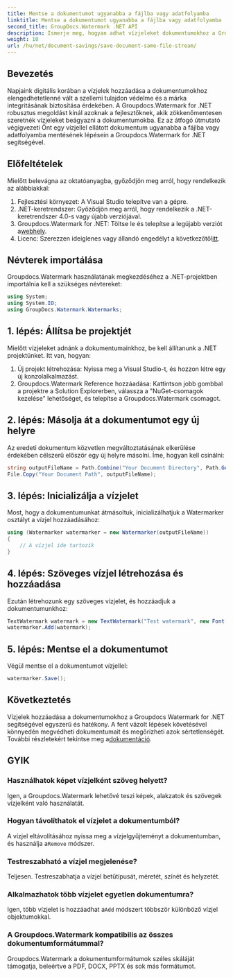 ```yaml
---
title: Mentse a dokumentumot ugyanabba a fájlba vagy adatfolyamba
linktitle: Mentse a dokumentumot ugyanabba a fájlba vagy adatfolyamba
second_title: GroupDocs.Watermark .NET API
description: Ismerje meg, hogyan adhat vízjeleket dokumentumokhoz a Groupdocs.Watermark for .NET segítségével. Ez az útmutató utasításokat ad a dokumentumok védelmére és integritására.
weight: 10
url: /hu/net/document-savings/save-document-same-file-stream/
---
```

## Bevezetés
Napjaink digitális korában a vízjelek hozzáadása a dokumentumokhoz elengedhetetlenné vált a szellemi tulajdon védelme és a márka integritásának biztosítása érdekében. A Groupdocs.Watermark for .NET robusztus megoldást kínál azoknak a fejlesztőknek, akik zökkenőmentesen szeretnék vízjeleket beágyazni a dokumentumokba. Ez az átfogó útmutató végigvezeti Önt egy vízjellel ellátott dokumentum ugyanabba a fájlba vagy adatfolyamba mentésének lépésein a Groupdocs.Watermark for .NET segítségével.
## Előfeltételek
Mielőtt belevágna az oktatóanyagba, győződjön meg arról, hogy rendelkezik az alábbiakkal:
1. Fejlesztési környezet: A Visual Studio telepítve van a gépre.
2. .NET-keretrendszer: Győződjön meg arról, hogy rendelkezik a .NET-keretrendszer 4.0-s vagy újabb verziójával.
3.  Groupdocs.Watermark for .NET: Töltse le és telepítse a legújabb verziót a[webhely](https://releases.groupdocs.com/Watermark/net/).
4.  Licenc: Szerezzen ideiglenes vagy állandó engedélyt a következőtől[itt](https://purchase.groupdocs.com/temporary-license/).
## Névterek importálása
Groupdocs.Watermark használatának megkezdéséhez a .NET-projektben importálnia kell a szükséges névtereket:
```csharp
using System;
using System.IO;
using GroupDocs.Watermark.Watermarks;
```
## 1. lépés: Állítsa be projektjét
Mielőtt vízjeleket adnánk a dokumentumainkhoz, be kell állítanunk a .NET projektünket. Itt van, hogyan:
1. Új projekt létrehozása: Nyissa meg a Visual Studio-t, és hozzon létre egy új konzolalkalmazást.
2. Groupdocs.Watermark Reference hozzáadása: Kattintson jobb gombbal a projektre a Solution Explorerben, válassza a "NuGet-csomagok kezelése" lehetőséget, és telepítse a Groupdocs.Watermark csomagot.
## 2. lépés: Másolja át a dokumentumot egy új helyre
Az eredeti dokumentum közvetlen megváltoztatásának elkerülése érdekében célszerű először egy új helyre másolni. Íme, hogyan kell csinálni:
```csharp
string outputFileName = Path.Combine("Your Document Directory", Path.GetFileName("Your Document Path"));
File.Copy("Your Document Path", outputFileName);
```
## 3. lépés: Inicializálja a vízjelet
Most, hogy a dokumentumunkat átmásoltuk, inicializálhatjuk a Watermarker osztályt a vízjel hozzáadásához:
```csharp
using (Watermarker watermarker = new Watermarker(outputFileName))
{
    // A vízjel ide tartozik
}
```
## 4. lépés: Szöveges vízjel létrehozása és hozzáadása
Ezután létrehozunk egy szöveges vízjelet, és hozzáadjuk a dokumentumunkhoz:
```csharp
TextWatermark watermark = new TextWatermark("Test watermark", new Font("Arial", 12));
watermarker.Add(watermark);
```
## 5. lépés: Mentse el a dokumentumot
Végül mentse el a dokumentumot vízjellel:
```csharp
watermarker.Save();
```
## Következtetés
Vízjelek hozzáadása a dokumentumokhoz a Groupdocs Watermark for .NET segítségével egyszerű és hatékony. A fent vázolt lépések követésével könnyedén megvédheti dokumentumait és megőrizheti azok sértetlenségét. További részletekért tekintse meg a[dokumentáció](https://tutorials.groupdocs.com/Watermark/net/).
## GYIK
### Használhatok képet vízjelként szöveg helyett?
Igen, a Groupdocs.Watermark lehetővé teszi képek, alakzatok és szövegek vízjelként való használatát.
### Hogyan távolíthatok el vízjelet a dokumentumból?
 A vízjel eltávolításához nyissa meg a vízjelgyűjteményt a dokumentumban, és használja a`Remove` módszer.
### Testreszabható a vízjel megjelenése?
Teljesen. Testreszabhatja a vízjel betűtípusát, méretét, színét és helyzetét.
### Alkalmazhatok több vízjelet egyetlen dokumentumra?
 Igen, több vízjelet is hozzáadhat a`Add` módszert többször különböző vízjel objektumokkal.
### A Groupdocs.Watermark kompatibilis az összes dokumentumformátummal?
Groupdocs.Watermark a dokumentumformátumok széles skáláját támogatja, beleértve a PDF, DOCX, PPTX és sok más formátumot.